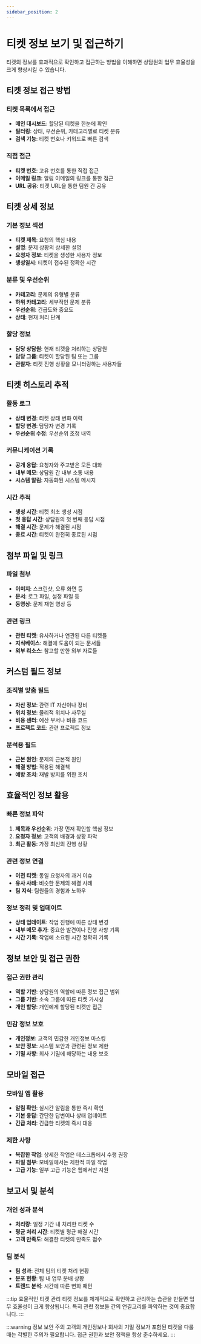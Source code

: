 ```yaml
---
sidebar_position: 2
---
```


# 티켓 정보 보기 및 접근하기

티켓의 정보를 효과적으로 확인하고 접근하는 방법을 이해하면 상담원의 업무 효율성을 크게 향상시킬 수 있습니다.

## 티켓 정보 접근 방법

### 티켓 목록에서 접근
- **메인 대시보드**: 할당된 티켓을 한눈에 확인
- **필터링**: 상태, 우선순위, 카테고리별로 티켓 분류
- **검색 기능**: 티켓 번호나 키워드로 빠른 검색

### 직접 접근
- **티켓 번호**: 고유 번호를 통한 직접 접근
- **이메일 링크**: 알림 이메일의 링크를 통한 접근
- **URL 공유**: 티켓 URL을 통한 팀원 간 공유

## 티켓 상세 정보

### 기본 정보 섹션
- **티켓 제목**: 요청의 핵심 내용
- **설명**: 문제 상황의 상세한 설명
- **요청자 정보**: 티켓을 생성한 사용자 정보
- **생성일시**: 티켓이 접수된 정확한 시간

### 분류 및 우선순위
- **카테고리**: 문제의 유형별 분류
- **하위 카테고리**: 세부적인 문제 분류
- **우선순위**: 긴급도와 중요도
- **상태**: 현재 처리 단계

### 할당 정보
- **담당 상담원**: 현재 티켓을 처리하는 상담원
- **담당 그룹**: 티켓이 할당된 팀 또는 그룹
- **관찰자**: 티켓 진행 상황을 모니터링하는 사용자들

## 티켓 히스토리 추적

### 활동 로그
- **상태 변경**: 티켓 상태 변화 이력
- **할당 변경**: 담당자 변경 기록
- **우선순위 수정**: 우선순위 조정 내역

### 커뮤니케이션 기록
- **공개 응답**: 요청자와 주고받은 모든 대화
- **내부 메모**: 상담원 간 내부 소통 내용
- **시스템 알림**: 자동화된 시스템 메시지

### 시간 추적
- **생성 시간**: 티켓 최초 생성 시점
- **첫 응답 시간**: 상담원의 첫 번째 응답 시점
- **해결 시간**: 문제가 해결된 시점
- **종료 시간**: 티켓이 완전히 종료된 시점

## 첨부 파일 및 링크

### 파일 첨부
- **이미지**: 스크린샷, 오류 화면 등
- **문서**: 로그 파일, 설정 파일 등
- **동영상**: 문제 재현 영상 등

### 관련 링크
- **관련 티켓**: 유사하거나 연관된 다른 티켓들
- **지식베이스**: 해결에 도움이 되는 문서들
- **외부 리소스**: 참고할 만한 외부 자료들

## 커스텀 필드 정보

### 조직별 맞춤 필드
- **자산 정보**: 관련 IT 자산이나 장비
- **위치 정보**: 물리적 위치나 사무실
- **비용 센터**: 예산 부서나 비용 코드
- **프로젝트 코드**: 관련 프로젝트 정보

### 분석용 필드
- **근본 원인**: 문제의 근본적 원인
- **해결 방법**: 적용된 해결책
- **예방 조치**: 재발 방지를 위한 조치

## 효율적인 정보 활용

### 빠른 정보 파악
1. **제목과 우선순위**: 가장 먼저 확인할 핵심 정보
2. **요청자 정보**: 고객의 배경과 상황 파악
3. **최근 활동**: 가장 최신의 진행 상황

### 관련 정보 연결
- **이전 티켓**: 동일 요청자의 과거 이슈
- **유사 사례**: 비슷한 문제의 해결 사례
- **팀 지식**: 팀원들의 경험과 노하우

### 정보 정리 및 업데이트
- **상태 업데이트**: 작업 진행에 따른 상태 변경
- **내부 메모 추가**: 중요한 발견이나 진행 사항 기록
- **시간 기록**: 작업에 소요된 시간 정확히 기록

## 정보 보안 및 접근 권한

### 접근 권한 관리
- **역할 기반**: 상담원의 역할에 따른 정보 접근 범위
- **그룹 기반**: 소속 그룹에 따른 티켓 가시성
- **개인 할당**: 개인에게 할당된 티켓만 접근

### 민감 정보 보호
- **개인정보**: 고객의 민감한 개인정보 마스킹
- **보안 정보**: 시스템 보안과 관련된 정보 제한
- **기밀 사항**: 회사 기밀에 해당하는 내용 보호

## 모바일 접근

### 모바일 앱 활용
- **알림 확인**: 실시간 알림을 통한 즉시 확인
- **기본 응답**: 간단한 답변이나 상태 업데이트
- **긴급 처리**: 긴급한 티켓의 즉시 대응

### 제한 사항
- **복잡한 작업**: 상세한 작업은 데스크톱에서 수행 권장
- **파일 첨부**: 모바일에서는 제한적 파일 작업
- **고급 기능**: 일부 고급 기능은 웹에서만 지원

## 보고서 및 분석

### 개인 성과 분석
- **처리량**: 일정 기간 내 처리한 티켓 수
- **평균 처리 시간**: 티켓별 평균 해결 시간
- **고객 만족도**: 해결한 티켓의 만족도 점수

### 팀 분석
- **팀 성과**: 전체 팀의 티켓 처리 현황
- **분포 현황**: 팀 내 업무 분배 상황
- **트렌드 분석**: 시간에 따른 변화 패턴

:::tip 효율적인 티켓 관리
티켓 정보를 체계적으로 확인하고 관리하는 습관을 만들면 업무 효율성이 크게 향상됩니다. 특히 관련 정보들 간의 연결고리를 파악하는 것이 중요합니다.
:::

:::warning 정보 보안 주의
고객의 개인정보나 회사의 기밀 정보가 포함된 티켓을 다룰 때는 각별한 주의가 필요합니다. 접근 권한과 보안 정책을 항상 준수하세요.
:::